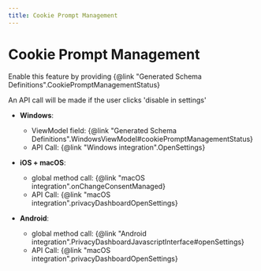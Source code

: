```yaml
---
title: Cookie Prompt Management
---
```


# Cookie Prompt Management

Enable this feature by providing {@link "Generated Schema Definitions".CookiePromptManagementStatus}

An API call will be made if the user clicks 'disable in settings'

-   **Windows**:

    -   ViewModel field: {@link "Generated Schema Definitions".WindowsViewModel#cookiePromptManagementStatus}
    -   API Call: {@link "Windows integration".OpenSettings}

-   **iOS + macOS**:

    -   global method call: {@link "macOS integration".onChangeConsentManaged}
    -   API Call: {@link "macOS integration".privacyDashboardOpenSettings}

-   **Android**:
    -   global method call: {@link "Android integration".PrivacyDashboardJavascriptInterface#openSettings}
    -   API Call: {@link "macOS integration".privacyDashboardOpenSettings}
